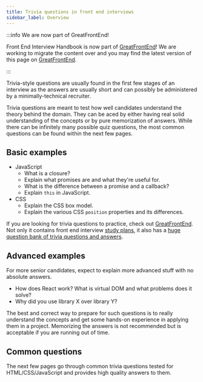```yaml
---
title: Trivia questions in front end interviews
sidebar_label: Overview
---
```


:::info We are now part of GreatFrontEnd!

Front End Interview Handbook is now part of [GreatFrontEnd](https://www.greatfrontend.com)! We are working to migrate the content over and you may find the latest version of this page on [GreatFrontEnd](https://www.greatfrontend.com/front-end-interview-guidebook/quiz).

:::

Trivia-style questions are usually found in the first few stages of an interview as the answers are usually short and can possibly be administered by a minimally-technical recruiter.

Trivia questions are meant to test how well candidates understand the theory behind the domain. They can be aced by either having real solid understanding of the concepts or by pure memorization of answers. While there can be infinitely many possible quiz questions, the most common questions can be found within the next few pages.

## Basic examples

- JavaScript
  - What is a closure?
  - Explain what promises are and what they're useful for.
  - What is the difference between a promise and a callback?
  - Explain `this` in JavaScript.
- CSS
  - Explain the CSS box model.
  - Explain the various CSS `position` properties and its differences.

If you are looking for trivia questions to practice, check out [GreatFrontEnd](https://www.greatfrontend.com). Not only it contains front end interview [study plans](https://www.greatfrontend.com/study-plans), it also has a [huge question bank of trivia questions and answers](https://www.greatfrontend.com/prepare/quiz). 

## Advanced examples

For more senior candidates, expect to explain more advanced stuff with no absolute answers.

- How does React work? What is virtual DOM and what problems does it solve?
- Why did you use library X over library Y?

The best and correct way to prepare for such questions is to really understand the concepts and get some hands-on experience in applying them in a project. Memorizing the answers is not recommended but is acceptable if you are running out of time.

## Common questions

The next few pages go through common trivia questions tested for HTML/CSS/JavaScript and provides high quality answers to them.

